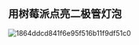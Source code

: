 ## 用树莓派点亮二极管灯泡

![1864ddcd841f6e95f516b11f9df51c0](https://cdn.staticaly.com/gh/Justice996/picx-images-hosting@master/Raspberry/1864ddcd841f6e95f516b11f9df51c0.5k1a3084i700.webp)

